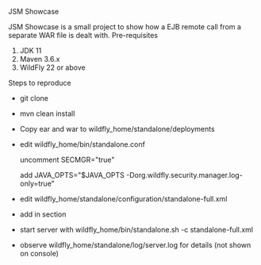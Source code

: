 JSM Showcase

JSM Showcase is a small project to show how a EJB remote call from a separate WAR file is dealt with.
Pre-requisites
1) JDK 11
2) Maven 3.6.x
3) WildFly 22 or above

Steps to reproduce

- git clone 
- mvn clean install
- Copy ear and war to wildfly_home/standalone/deployments
- edit wildfly_home/bin/standalone.conf
  
  uncomment SECMGR="true"
  
  add JAVA_OPTS="$JAVA_OPTS -Dorg.wildfly.security.manager.log-only=true"
- edit wildfly_home/standalone/configuration/standalone-full.xml
- add in section <subsystem xmlns="urn:jboss:domain:logging:8.0">
  
    <logger category="net.unckel">
        <level name="ALL"/>
    </logger>
    <logger category="org.wildfly.security.access">
        <level name="TRACE"/>
    </logger>

- start server with wildfly_home/bin/standalone.sh -c standalone-full.xml

- observe wildfly_home/standalone/log/server.log for details (not shown on console)

